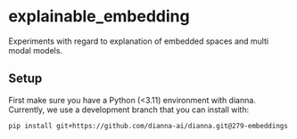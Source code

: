# explainable_embedding
Experiments with regard to explanation of embedded spaces and multi modal models.

## Setup
First make sure you have a Python (<3.11) environment with dianna.
Currently, we use a development branch that you can install with:

```sh
pip install git+https://github.com/dianna-ai/dianna.git@279-embeddings
```

